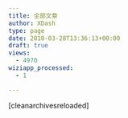 ```yaml
---
title: 全部文章
author: XDash
type: page
date: 2010-03-28T13:36:13+00:00
draft: true
views:
  - 4970
wiziapp_processed:
  - 1

---
```

[cleanarchivesreloaded]